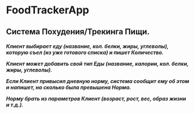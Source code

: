 # FoodTrackerApp

<p><H2>Система Похудения/Трекинга Пищи.</H3></p>

<H5>
<p>Клиент выбирает еду (название, кол. белки, жиры, углеволы), которую съел (из уже готового списка) и пишет Количество.</p>
<p>Клиент может добавить свой тип Еды (название, калории, кол. белки, жиры, углеволы).</p>
<p>Если Клиент привысил дневную норму, система сообщит ему об этом и напишет, на сколько была превышена Норма.</p>
<p>Норму брать из параметров Клиент (возраст, рост, вес, образ жизни и т.д.).</p>
</H5>
